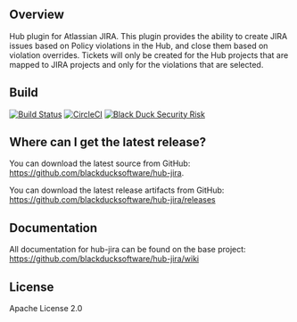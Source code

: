 ## Overview ##
Hub plugin for Atlassian JIRA.  This plugin provides the ability to create JIRA issues based on Policy violations in the Hub, and close them based on violation overrides.  Tickets will only be created for the Hub projects that are mapped to JIRA projects and only for the violations that are selected.

## Build ##

[![Build Status](https://travis-ci.org/blackducksoftware/hub-jira.svg?branch=master)](https://travis-ci.org/blackducksoftware/hub-jira)
[![CircleCI](https://circleci.com/gh/blackducksoftware/hub-jira.svg?style=svg)](https://circleci.com/gh/blackducksoftware/hub-jira)
[![Black Duck Security Risk](https://test.duckbuild.io/github/groups/blackducksoftware/locations/hub-jira/public/results/branches/master/badge-risk.svg)](https://test.duckbuild.io/github/groups/blackducksoftware/locations/hub-jira/public/results/branches/master)

## Where can I get the latest release? ##
You can download the latest source from GitHub: https://github.com/blackducksoftware/hub-jira. 

You can download the latest release artifacts from GitHub: https://github.com/blackducksoftware/hub-jira/releases

## Documentation ##
All documentation for hub-jira can be found on the base project:  https://github.com/blackducksoftware/hub-jira/wiki

## License ##

Apache License 2.0
